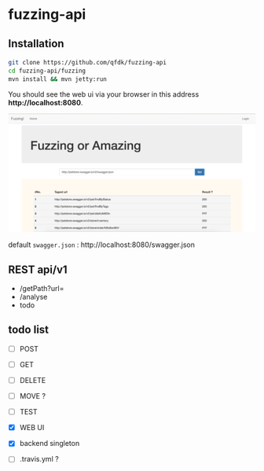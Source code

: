 # fuzzing-api


## Installation

```bash
git clone https://github.com/qfdk/fuzzing-api
cd fuzzing-api/fuzzing
mvn install && mvn jetty:run
```

You should see the web ui via your browser in this address **http://localhost:8080**.

![](img/img1.png)

default `swagger.json` : http://localhost:8080/swagger.json


## REST api/v1

- /getPath?url=
- /analyse
- todo

## todo list
- [ ] POST
- [ ] GET
- [ ] DELETE
- [ ] MOVE ?
- [ ] TEST
- [X] WEB UI
- [X] backend singleton
- [ ] .travis.yml ?

